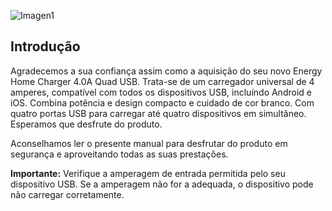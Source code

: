 ![Imagen1](http://static.energysistem.com/images/manuals/44462/5a4ca43929d21.jpg)

## Introdução
Agradecemos a sua confiança assim como a aquisição do seu novo Energy Home Charger 4.0A Quad USB. Trata-se de um carregador universal de 4 amperes, compatível com todos os dispositivos USB, incluíndo Android e iOS. Combina potência e design compacto e cuidado de cor branco. Com quatro portas USB para carregar até quatro dispositivos em simultâneo. Esperamos que desfrute do produto.

Aconselhamos ler o presente manual para desfrutar do produto em segurança e aproveitando todas as suas prestações.

**Importante:** Verifique a amperagem de entrada permitida pelo seu dispositivo USB. Se a amperagem não for a adequada, o dispositivo pode não carregar corretamente.
